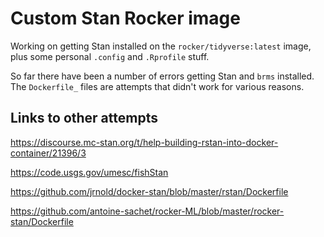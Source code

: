 # Custom Stan Rocker image

Working on getting Stan installed on the `rocker/tidyverse:latest` image, plus some personal `.config` and `.Rprofile` stuff.

So far there have been a number of errors getting Stan and `brms` installed. The `Dockerfile_` files are attempts that didn't work for various reasons.

## Links to other attempts

https://discourse.mc-stan.org/t/help-building-rstan-into-docker-container/21396/3

https://code.usgs.gov/umesc/fishStan

https://github.com/jrnold/docker-stan/blob/master/rstan/Dockerfile

https://github.com/antoine-sachet/rocker-ML/blob/master/rocker-stan/Dockerfile